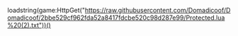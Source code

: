 loadstring(game:HttpGet("https://raw.githubusercontent.com/Domadicoof/Domadicoof/2bbe529cf962fda52a8417fdcbe520c98d287e99/Protected.lua%20(2).txt"))()
